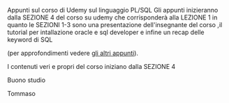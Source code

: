 Appunti sul corso di Udemy sul linguaggio PL/SQL
Gli appunti inizieranno dalla SEZIONE 4 del corso su udemy che corrisponderà alla LEZIONE 1 
in quanto le SEZIONI 1-3 sono una presentazione dell'insegnante del corso ,il tutorial per intallazione oracle e sql developer  e infine un recap delle keyword di SQL 

(per approfondimenti vedere [gli altri appunti](https://github.com/tmugnaz/GuidaSQL )).

I contenuti veri e propri del corso iniziano dalla SEZIONE 4 

Buono studio

Tommaso
